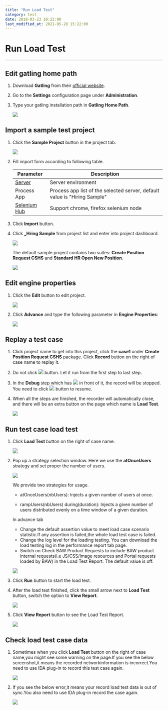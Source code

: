 ```yaml
---
title: "Run Load Test"
category: test
date: 2018-03-23 10:22:00
last_modified_at: 2021-05-28 15:22:00
---
```


# Run Load Test
***

##  Edit gatling home path

  1. Download **Gatling** from their [official website](https://gatling.io/open-source/start-testing/).

  2. Go to the **Settings** configuration page under **Administration**.

  3. Type your gatling installation path in **Gatling Home Path**.

     ![][gatling_home]

## Import a sample test project

  1. Click the **Sample Project** button in the project tab.

      ![][test_import_form]

  2. Fill import form according to following table.

       |   Parameter   | Description    |
       | ------------- |----------------|
       | [Server][1]   |Server environment|
       | Process App   |Process app list of the selected server, default value is "Hiring Sample"|
       | [Selenium Hub][2]  |Support chrome, firefox selenium node|

   3. Click **Import** button.

   4. Click **_Hring Sample** from project list and enter into project dashboard.

       ![][test_hiring_sample_project]

      The default sample project contains two suites: **Create Position Request CSHS** and **Standard HR Open New Position**.

       ![][test_import_left_side_bar]

##  Edit engine properties

  1. Click the **Edit** button to edit project.

     ![][edit_project]

  2. Click **Advance** and type the following parameter in **Engine Properties**:

     ![][enable_load_test]

## Replay a test case

  1. Click project name to get into this project, click the **case1** under **Create Position Request CSHS** package. Click **Record** button on the right of case name to replay it.

  2. Do not click ![][test_record_stop] button. Let it run from the first step to last step.

  3. In the **Debug** step which has ![][test_debug_point] in front of it, the record will be stopped. You need to click ![][test_case_record_resume] button to resume.

  4. When all the steps are finished, the recorder will automatically close, and there will be an extra button on the page which name is **Load Test**.

     ![][load_test_button]

## Run test case load test

  1. Click **Load Test** button on the right of case name.

     ![][load_test_button]

  2. Pop up a strategy selection window. Here we use the **atOnceUsers** strategy and set proper the number of users.

     ![][select_strategy]
     
     
     We provide two strategies for usage. 

     - atOnceUsers(nbUsers): Injects a given number of users at once.  

     - rampUsers(nbUsers) during(duration): Injects a given number of users distributed evenly on a time window of a given duration.
     
     In advance tab 
     
     - Change the default assertion value to meet  load case scenario statistic.If any assertion is failed,the whole load test case is failed.
     - Change the log level for the loading testing. You can download the load testing log in the performance report tab page.
     - Switch on Check BAW Product Requests to include BAW product internal requests(i.e JS/CSS/Image resources and Portal requests loaded by BAW) in the Load Test Report. The default value is off.

     ![][gatling_report]

  


  3. Click **Run** button to start the load test.

  4. After the load test finished, click the small arrow next to **Load Test** button, switch the option to **View Report**.

     ![][switch_to_view_report]

  5. Click **View Report** button to see the Load Test Report.

     ![][view_load_test_report]

## Check load test case data

  1. Sometimes when you click **Load Test** button on the right of case name,you might see some warning on the page.If you see the below screenshot,it means the   recorded networkinformation is incorrect.You need to use IDA plug-in to record this test case again.
  
     ![][gatling_network_incorrect]

  2. If you see the below error,it means your record load test data is out of sync.You also need to use IDA plug-in record the case again.
  
     ![][gatling_network_outofdate]

[test_import_form]: ../images/test/test_import_form.png
[edit_project]: ../images/test/edit_project.png
[enable_load_test]: ../images/test/enable_load_test.png
[test_import_left_side_bar]: ../images/test/test_import_left_side_bar.PNG
[test_hiring_sample_project]: ../images/test/test_hiring_sample_project.PNG
[1]: ../administration/administration-bpm-configuration.html
[2]: ../administration/administration-selenium-hub-configuration.html
[3]: test-case-report.html
[test_record_stop]: ../images/test/test_record_stop.PNG
[test_record_steps]: ../images/test/test_record_steps.PNG
[test_case_record_resume]: ../images/test/test_case_record_resume.PNG
[load_test_button]: ../images/test/load_test_button.png
[switch_to_view_report]: ../images/test/switch_to_view_report.png
[select_strategy]: ../images/test/select_strategy.png
[view_load_test_report]: ../images/test/view_load_test_report.png
[test_debug_point]: ../images/test/test_debug_point.png
[gatling_home]: ../images/test/gatling_home.png
[gatling_report]: ../images/test/gatling_report.png
[gatling_network_incorrect]: ../images/test/gatling_incorrectnetwork.png
[gatling_network_outofdate]: ../images/test/gatling_outofdatenetwork.png
